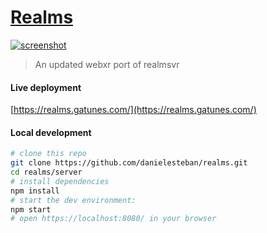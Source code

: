 [Realms](https://realms.gatunes.com/)
==

[![screenshot](screenshot.png)](https://realms.gatunes.com/)

> An updated webxr port of realmsvr

#### Live deployment

[https://realms.gatunes.com/](https://realms.gatunes.com/)


#### Local development

```bash
# clone this repo
git clone https://github.com/danielesteban/realms.git
cd realms/server
# install dependencies
npm install
# start the dev environment:
npm start
# open https://localhost:8080/ in your browser
```
